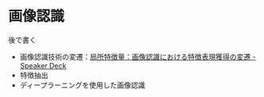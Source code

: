 # 画像認識

後で書く

- 画像認識技術の変遷：[局所特徴量：画像認識における特徴表現獲得の変遷 - Speaker Deck](https://speakerdeck.com/hf149/ju-suo-te-zheng-liang-hua-xiang-ren-shi-niokerute-zheng-biao-xian-huo-de-falsebian-qian?slide=2)
- 特徴抽出
- ディープラーニングを使用した画像認識
